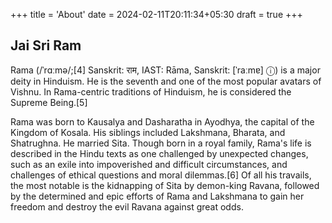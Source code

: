 +++
title = 'About'
date = 2024-02-11T20:11:34+05:30
draft = true
+++

## Jai Sri Ram
Rama (/ˈrɑːmə/;[4] Sanskrit: राम, IAST: Rāma, Sanskrit: [ˈraːmɐ] ⓘ) is a major deity in Hinduism. He is the seventh and one of the most popular avatars of Vishnu. In Rama-centric traditions of Hinduism, he is considered the Supreme Being.[5]

Rama was born to Kausalya and Dasharatha in Ayodhya, the capital of the Kingdom of Kosala. His siblings included Lakshmana, Bharata, and Shatrughna. He married Sita. Though born in a royal family, Rama's life is described in the Hindu texts as one challenged by unexpected changes, such as an exile into impoverished and difficult circumstances, and challenges of ethical questions and moral dilemmas.[6] Of all his travails, the most notable is the kidnapping of Sita by demon-king Ravana, followed by the determined and epic efforts of Rama and Lakshmana to gain her freedom and destroy the evil Ravana against great odds.